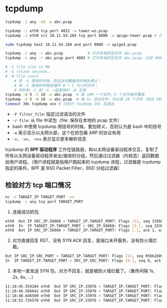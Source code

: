 # tcpdump

```sh
tcpdump -i any -s0 -w abc.pcap

tcpdump -i eth0 tcp port 4022 -w tower-ws.pcap
tcpdump -i eth0 src 10.11.54.184 tcp port 8080 -w apigw-tower.pcap # 只能抓到来源 IP 到目的端口的 tcp 包，看 http 的话没有响应

sudo tcpdump host 10.11.54.184 and port 8080 -w apigw3.pcap

tcpdump -i any -r abc.pcap           # 打开本地抓包文件 abc.pcap
tcpdump -i any -r abc.pcap port 4002 # 打开本地抓包文件 abc.pcap，过滤 4002 端口的包

# -C file size in MB
# -G rotate seconds，
# -W file count
    # 和 -G 使用的时候，到达滚动数量的时候会停止；
    # 和 -C 使用的时候会循环 W * C 大小的文件；
    # 同时和 -C 和 -G 一起使用时 -W 无效
tcpdump -W 5 -C 10 -w abc.pcap  # 每 10M 一个文件，5 个文件循环覆盖
tcpdump -G 5 -W 10 -w abc.pcap  # 每 5s 滚动文件，共记录 10 个文件（抓包 50s）
timeout 30s tcpdump xxx # 只执行 tcpdump 30s 后退出
```

- `-F filter_file`: 指定过滤语法的文件
- `-r file`: 从 file 中读包（file: 保存在本地的 pcap 文件）
- bash 中使用 tcpdump 用括号的时候，要加转义，否则认为是 bash 中的括号
- `-e` 表示显示以太网头部，这个在抓包看 ARP 的协议有用
- `-v, -vv, -vvv` 表示显示更多解析信息

tcpdump 的 **BPF 驱动程序** 工作在链路层，和以太网设备驱动程序交互，复制了所有以太网设备驱动程序发出/接收的分组，然后通过过滤器（内核态）返回数据给用户进程。（用户进程就是指用户跑起来的 tcpdump 进程，过滤器是 tcpdump 指定的条件。BPF 是 BSD Packet Filter，BSD 分组过滤器）

## 检验对方 tcp 端口情况

```sh
nc -n TARGET_IP TARGET_PORT -vv
tcpdump -i any tcp port TARGET_PORT
```

1. 连接成功抓包

```sh
eth0  Out IP SRC_IP.56068 > TARGET_IP.TARGET_PORT: Flags [S], seq 3356035023, win 65280, options [...], length 0
eth0  In  IP TARGET_IP.TARGET_PORT > SRC_IP.56068: Flags [S.], seq 3336135270, ack 3356035024, win 28960, options [...], length 0
eth0  Out IP SRC_IP.56068 > TARGET_IP.TARGET_PORT: Flags [.], ack 1, win 510, options [nop,nop,TS val 2197992212 ecr 2202783371], length 0
```

2. 对方直接回复 RST，没有 SYN ACK 回复，是端口未开服务，没有防火墙拦截。

```sh
Out IP SRC_IP.SRC_PORT > TARGET_IP.TARGET_PORT: Flags [S], seq 956628892, win 65280, options [...], length 0
In  IP TARGET_IP.TARGET_PORT > SRC_IP.SRC_PORT: Flags [R.], seq 0, ack 956628893, win 0, length 0
```

2. 本地一直发送 SYN 包，对方不回复，就是被防火墙拦截了。（重传间隔 1s, 2s, 4s, ...）

```sh
11:18:45.559284 eth0  Out IP SRC_IP.33976 > TARGET_IP.TARGET_PORT: Flags [S], seq 3344361667, win 65280, options [...], length 0
11:18:46.566642 eth0  Out IP SRC_IP.33976 > TARGET_IP.TARGET_PORT: Flags [S], seq 3344361667, win 65280, options [...], length 0
11:18:48.646509 eth0  Out IP SRC_IP.33976 > TARGET_IP.TARGET_PORT: Flags [S], seq 3344361667, win 65280, options [...], length 0
11:18:52.726570 eth0  Out IP SRC_IP.33976 > TARGET_IP.TARGET_PORT: Flags [S], seq 3344361667, win 65280, options [...], length 0
```
